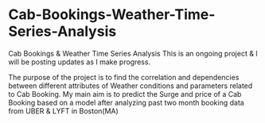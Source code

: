 # Cab-Bookings-Weather-Time-Series-Analysis
Cab Bookings &amp; Weather Time Series Analysis
This is an ongoing project & I will be posting updates as I make progress.

The purpose of the project is to find the correlation and dependencies between different attributes of Weather conditions and parameters related to Cab Booking. My main aim is to predict the Surge and price of a Cab Booking based on a model after analyzing past two month booking data from UBER & LYFT in Boston(MA)
